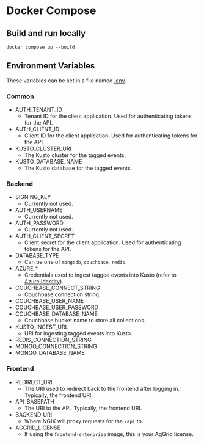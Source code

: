 # Docker Compose

## Build and run locally

```
docker compose up --build
```

## Environment Variables

These variables can be set in a file named [.env](https://docs.docker.com/compose/environment-variables/set-environment-variables/#substitute-with-an-env-file).

### Common

* AUTH_TENANT_ID
  * Tenant ID for the client application. Used for authenticating tokens for the API.
* AUTH_CLIENT_ID
  * Client ID for the client application. Used for authenticating tokens for the API.
* KUSTO_CLUSTER_URI
  * The Kusto cluster for the tagged events.
* KUSTO_DATABASE_NAME
  * The Kusto database for the tagged events.

### Backend

* SIGNING_KEY
  * Currently not used.
* AUTH_USERNAME
  * Currently not used.
* AUTH_PASSWORD
  * Currently not used.
* AUTH_CLIENT_SECRET
  * Client secret for the client application. Used for authenticating tokens for the API.
* DATABASE_TYPE
  * Can be one of `mongodb`, `couchbase`, `redis`. 
* AZURE_*
  * Credentials used to ingest tagged events into Kusto (refer to [Azure.Identity](https://azuresdkdocs.blob.core.windows.net/$web/dotnet/Azure.Identity/1.0.0/api/index.html#environment-variables)).
* COUCHBASE_CONNECT_STRING
  * Couchbase connection string. 
* COUCHBASE_USER_NAME
* COUCHBASE_USER_PASSWORD
* COUCHBASE_DATABASE_NAME
  * Couchbase bucket name to store all collections. 
* KUSTO_INGEST_URL
  * URI for ingesting tagged events into Kusto. 
* REDIS_CONNECTION_STRING
* MONGO_CONNECTION_STRING
* MONGO_DATABASE_NAME

### Frontend

* REDIRECT_URI
  * The URI used to redirect back to the frontend after logging in. Typically, the frontend URI.
* API_BASEPATH
  * The URI to the API. Typically, the frontend URI.
* BACKEND_URI
  * Where NGIX will proxy requests for the `/api` to. 
* AGGRID_LICENSE
  * If using the `frontend-enterprise` image, this is your AgGrid license. 
